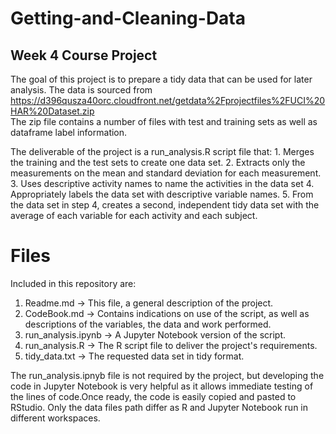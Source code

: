 # Getting-and-Cleaning-Data
## Week 4 Course Project

The goal of this project is to prepare a tidy data that can be used for later analysis.
The data is sourced from https://d396qusza40orc.cloudfront.net/getdata%2Fprojectfiles%2FUCI%20HAR%20Dataset.zip  
The zip file contains a number of files with test and training sets as well as dataframe label information. 

The deliverable of the project is a run_analysis.R script file that:
    1. Merges the training and the test sets to create one data set.
    2. Extracts only the measurements on the mean and standard deviation for each measurement.
    3. Uses descriptive activity names to name the activities in the data set
    4. Appropriately labels the data set with descriptive variable names.
    5. From the data set in step 4, creates a second, independent tidy data set with the average of each variable for each activity and each subject.
    
# Files
Included in this repository are:
1. Readme.md -> This file, a general description of the project.
2. CodeBook.md -> Contains indications on use of the script, as well as descriptions of the variables, the data and work performed.
3. run_analysis.ipynb -> A Jupyter Notebook version of the script.
4. run_analysis.R -> The R script file to deliver the project's requirements.
5. tidy_data.txt -> The requested data set in tidy format.

The run_analysis.ipnyb file is not required by the project, but developing the code in Jupyter Notebook is very helpful as it allows immediate testing of the lines of code.Once ready, the code is easily copied and pasted to RStudio. Only the data files path differ as R and Jupyter Notebook run in different workspaces.

